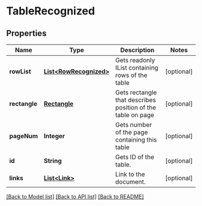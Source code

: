 ﻿
# TableRecognized


## Properties
Name | Type | Description | Notes
------------ | ------------- | ------------- | -------------
**rowList** | [**List&lt;RowRecognized&gt;**](RowRecognized.md) | Gets readonly IList containing rows of the table | [optional]
**rectangle** | [**Rectangle**](Rectangle.md) | Gets rectangle that describes position of the table on page | [optional]
**pageNum** | **Integer** | Gets number of the page containing this table | [optional]
**id** | **String** | Gets ID of the table. | [optional]
**links** | [**List&lt;Link&gt;**](Link.md) | Link to the document. | [optional]


[[Back to Model list]](../../README.md#documentation-for-models) [[Back to API list]](../../README.md#documentation-for-api-endpoints) [[Back to README]](../../README.md)


